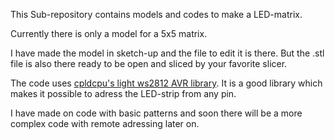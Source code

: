 This Sub-repository contains models and codes to make a LED-matrix.

Currently there is only a model for a 5x5 matrix.

I have made the model in sketch-up and the file to edit it is there. 
But the .stl file is also there ready to be open and sliced by your favorite slicer.

The code uses [cpldcpu's light ws2812 AVR library]( https://github.com/cpldcpu/light_ws2812).
It is a good library which makes it possible to adress the LED-strip from any pin.

I have made on code with basic patterns and soon there will be a more complex code with remote adressing later on.

